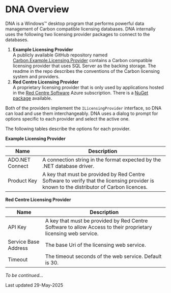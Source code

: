 # DNA Overview

DNA is a Windows&trade; desktop program that performs powerful data management of Carbon compatible licensing databases. DNA internally uses the following two licensing provider packages to connect to the databases.

1. **Example Licensing Provider**  
   A publicly available GitHub repository named [Carbon.Example.Licensing.Provider][git1] contains a Carbon compatible licensing provider that uses SQL Server as the backing storage. The readme in the repo describes the conventions of the Carbon licensing system and providers.
2. **Red Centre Licensing Provider**  
   A proprietary licensing provider that is only used by applications hosted in the [Red Centre Software][rcs] Azure subscription. There is a [NuGet package][nug1] available.

Both of the providers implement the `ILicensingProvider` interface, so DNA can load and use them interchangeably. DNA uses a dialog to prompt for options specific to each provider and select the active one.

The following tables describe the options for each provider.

**Example Licensing Provider**

| Name | Description |
| ---- | ---- |
| ADO.NET Connect | A connection string in the format expected by the .NET database driver. |
| Product Key | A key that must be provided by Red Centre Software to verify that the licensing provider is known to the distributor of Carbon licences. |


[git1]: https://github.com/redcentre/Carbon.Example.Licensing.Provider

**Red Centre Licensing Provider**

| Name | Description |
| ---- | ---- |
| API Key | A key that must be provided by Red Centre Software to allow Access to their proprietary licensing web service. |
| Service Base Address | The base Uri of the licensing web service. |
| Timeout | The timeout seconds of the web service. Default is 30. |

*To be continued…*

Last updated 29-May-2025

[nug1]: https://www.nuget.org/packages/RCS.Licensing.Provider
[rcs]: https://www.redcentresoftware.com/